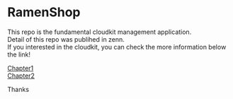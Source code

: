 # RamenShop
This repo is the fundamental cloudkit management application.<br>
Detail of this repo was publihed in zenn.<br>
If you interested in the cloudkit, you can check the more information below the link!<br>

[Chapter1](https://zenn.dev/jime/articles/article5_cloudkit1) <br>
[Chapter2](https://zenn.dev/jime/articles/article7_cloudkit2)


Thanks
